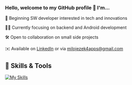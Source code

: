 ### Hello, welcome to my GitHub profile 👋 I'm...

🌱 Beginning SW developer interested in tech and innovations

🧑‍💻 Currently focusing on backend and Android development

🛠️ Open to collaboration on small side projects

✉️ Available on [LinkedIn](https://www.linkedin.com/in/miloslav-jezek/) or via milojezek4apps@gmail.com


## 🔨 Skills & Tools

[![My Skills](https://skillicons.dev/icons?i=java,kotlin,spring,maven,postgres,git,github,idea,androidstudio,vscode&theme=light&perline=7)](https://skillicons.dev)

<!---
milojezek/milojezek is a ✨ special ✨ repository because its `README.md` (this file) appears on your GitHub profile.
You can click the Preview link to take a look at your changes.
--->

